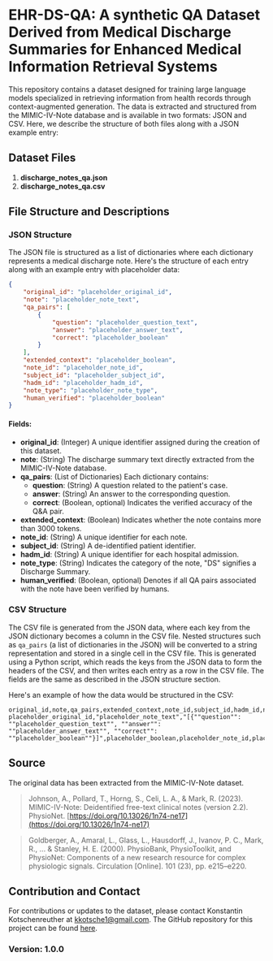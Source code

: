 # EHR-DS-QA: A synthetic QA Dataset Derived from Medical Discharge Summaries for Enhanced Medical Information Retrieval Systems


This repository contains a dataset designed for training large language models specialized in retrieving information from health records through context-augmented generation. The data is extracted and structured from the MIMIC-IV-Note database and is available in two formats: JSON and CSV. Here, we describe the structure of both files along with a JSON example entry:

## Dataset Files

1. **discharge_notes_qa.json**
2. **discharge_notes_qa.csv**

## File Structure and Descriptions

### JSON Structure

The JSON file is structured as a list of dictionaries where each dictionary represents a medical discharge note. Here's the structure of each entry along with an example entry with placeholder data:

```json
{
    "original_id": "placeholder_original_id",
    "note": "placeholder_note_text",
    "qa_pairs": [
        {
            "question": "placeholder_question_text",
            "answer": "placeholder_answer_text",
            "correct": "placeholder_boolean"
        }
    ],
    "extended_context": "placeholder_boolean",
    "note_id": "placeholder_note_id",
    "subject_id": "placeholder_subject_id",
    "hadm_id": "placeholder_hadm_id",
    "note_type": "placeholder_note_type",
    "human_verified": "placeholder_boolean"
}
```

#### Fields:

-   **original_id**: (Integer) A unique identifier assigned during the creation of this dataset.
-   **note**: (String) The discharge summary text directly extracted from the MIMIC-IV-Note database.
-   **qa_pairs**: (List of Dictionaries) Each dictionary contains:
    -   **question**: (String) A question related to the patient's case.
    -   **answer**: (String) An answer to the corresponding question.
    -   **correct**: (Boolean, optional) Indicates the verified accuracy of the Q&A pair.
-   **extended_context**: (Boolean) Indicates whether the note contains more than 3000 tokens.
-   **note_id**: (String) A unique identifier for each note.
-   **subject_id**: (String) A de-identified patient identifier.
-   **hadm_id**: (String) A unique identifier for each hospital admission.
-   **note_type**: (String) Indicates the category of the note, "DS" signifies a Discharge Summary.
-   **human_verified**: (Boolean, optional) Denotes if all QA pairs associated with the note have been verified by humans.


### CSV Structure

The CSV file is generated from the JSON data, where each key from the JSON dictionary becomes a column in the CSV file. Nested structures such as `qa_pairs` (a list of dictionaries in the JSON) will be converted to a string representation and stored in a single cell in the CSV file. This is generated using a Python script, which reads the keys from the JSON data to form the headers of the CSV, and then writes each entry as a row in the CSV file. The fields are the same as described in the JSON structure section.

Here's an example of how the data would be structured in the CSV:

```csv
original_id,note,qa_pairs,extended_context,note_id,subject_id,hadm_id,note_type,human_verified
placeholder_original_id,"placeholder_note_text","[{""question"": ""placeholder_question_text"", ""answer"": ""placeholder_answer_text"", ""correct"": ""placeholder_boolean""}]",placeholder_boolean,placeholder_note_id,placeholder_subject_id,placeholder_hadm_id,placeholder_note_type,placeholder_boolean
```

## Source

The original data has been extracted from the MIMIC-IV-Note dataset. 

> Johnson, A., Pollard, T., Horng, S., Celi, L. A., & Mark, R. (2023). MIMIC-IV-Note: Deidentified free-text clinical notes (version 2.2). PhysioNet. [https://doi.org/10.13026/1n74-ne17](https://doi.org/10.13026/1n74-ne17)

> Goldberger, A., Amaral, L., Glass, L., Hausdorff, J., Ivanov, P. C., Mark, R., ... & Stanley, H. E. (2000). PhysioBank, PhysioToolkit, and PhysioNet: Components of a new research resource for complex physiologic signals. Circulation [Online]. 101 (23), pp. e215–e220.

## Contribution and Contact

For contributions or updates to the dataset, please contact Konstantin Kotschenreuther at [kkotsche1@gmail.com](mailto:kkotsche1@gmail.com). The GitHub repository for this project can be found [here](https://github.com/kkotsche1/EHR-DS-QA-Code-for-QA-Generation-over-EHR-Discharge-Summaries).

### Version: 1.0.0